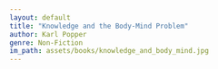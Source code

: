 ```yaml
---
layout: default
title: "Knowledge and the Body-Mind Problem"
author: Karl Popper
genre: Non-Fiction
im_path: assets/books/knowledge_and_body_mind.jpg
---
```

